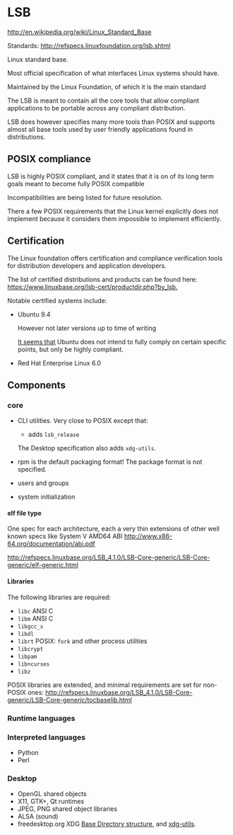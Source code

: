 # LSB

<http://en.wikipedia.org/wiki/Linux_Standard_Base>

Standards: <http://refspecs.linuxfoundation.org/lsb.shtml>

Linux standard base.

Most official specification of what interfaces Linux systems should have.

Maintained by the Linux Foundation, of which it is the main standard

The LSB is meant to contain all the core tools that allow compliant applications to be portable across any compliant distribution.

LSB does however specifies many more tools than POSIX and supports almost all base tools used by user friendly applications found in distributions.

## POSIX compliance

LSB is highly POSIX compliant, and it states that it is on of its long term goals meant to become fully POSIX compatible

Incompatibilities are being listed for future resolution.

There a few POSIX requirements that the Linux kernel explicitly does not implement because it considers them impossible to implement efficiently.

## Certification

The Linux foundation offers certification and compliance verification tools for distribution developers and application developers.

The list of certified distributions and products can be found here: <https://www.linuxbase.org/lsb-cert/productdir.php?by_lsb.>

Notable certified systems include:

-   Ubuntu 9.4

    However not later versions up to time of writing

    [It seems that](http://askubuntu.com/questions/89125/does-ubuntu-follow-the-linux-standard-base-lsb) Ubuntu does not intend to fully comply on certain specific points, but only be highly compliant.

-   Red Hat Enterprise Linux 6.0

## Components

### core

-   CLI utilities. Very close to POSIX except that:

    - adds `lsb_release`

    The Desktop specification also adds `xdg-utils`.

-   rpm is the default packaging format! The package format is not specified.

-   users and groups

-   system initialization

#### elf file type

One spec for each architecture, each a very thin extensions of other well known specs like System V AMD64 ABI <http://www.x86-64.org/documentation/abi.pdf>

<http://refspecs.linuxbase.org/LSB_4.1.0/LSB-Core-generic/LSB-Core-generic/elf-generic.html>

#### Libraries

The following libraries are required:

- `libc` ANSI C
- `libm` ANSI C
- `libgcc_s`
- `libdl`
- `librt` POSIX: `fork` and other process utilities
- `libcrypt`
- `libpam`
- `libncurses`
- `libz`

POSIX libraries are extended, and minimal requirements are set for non-POSIX ones: <http://refspecs.linuxbase.org/LSB_4.1.0/LSB-Core-generic/LSB-Core-generic/tocbaselib.html>

### Runtime languages

### Interpreted languages

- Python
- Perl

### Desktop

- OpenGL shared objects
- X11, GTK+, Qt runtimes
- JPEG, PNG shared object libraries
- ALSA (sound)
- freedesktop.org XDG [Base Directory structure](http://standards.freedesktop.org/basedir-spec/basedir-spec-latest.html), and [xdg-utils](http://portland.freedesktop.org/xdg-utils-1.0/).
